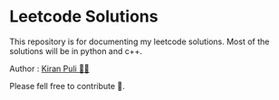# Leetcode Solutions
This repository is for documenting my leetcode solutions. Most of the solutions will be in python and c++.

Author : [Kiran Puli 👨‍💻](https://kiranpuli.github.io/Portfolio/)

Please fell free to contribute 🙂.

